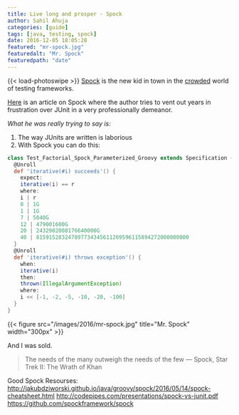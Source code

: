 ```yaml
---
title: Live long and prosper - Spock
author: Sahil Ahuja
categories: [guide]
tags: [java, testing, spock]
date: 2016-12-05 18:05:28
featured: "mr-spock.jpg"
featuredalt: "Mr. Spock"
featuredpath: "date"
---
```

{{< load-photoswipe >}}
[Spock](http://spockframework.org/) is the new kid in town in the [crowded](https://en.wikipedia.org/wiki/Unit_testing) world of testing frameworks.

[Here](https://accu.org/index.php/journals/2203) is an article on Spock where the author tries to vent out years in frustration over JUnit in a very professionally demeanor.

_What he was really trying to say is:_
<!--more-->
1. The way JUnits are written is laborious
1. With Spock you can do this: 
```Groovy
class Test_Factorial_Spock_Parameterized_Groovy extends Specification {
  @Unroll
  def 'iterative(#i) succeeds'() {
    expect:
    iterative(i) == r
    where:
    i | r
    0 | 1G
    1 | 1G
    7 | 5040G
    12 | 479001600G
    20 | 2432902008176640000G
    40 | 815915283247897734345611269596115894272000000000
  }
  @Unroll
  def 'iterative(#i) throws exception'() {
    when:
    iterative(i)
    then:
    thrown(IllegalArgumentException)
    where:
    i << [-1, -2, -5, -10, -20, -100]
  }
}
```

{{< figure src="/images/2016/mr-spock.jpg" title="Mr. Spock" width="300px" >}}

And I was sold.

> The needs of the many outweigh the needs of the few ― Spock, Star Trek II: The Wrath of Khan

Good Spock Resourses:
http://jakubdziworski.github.io/java/groovy/spock/2016/05/14/spock-cheatsheet.html
http://codepipes.com/presentations/spock-vs-junit.pdf
https://github.com/spockframework/spock
